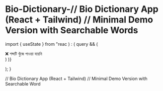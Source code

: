# Bio-Dictionary-// Bio Dictionary App (React + Tailwind) // Minimal Demo Version with Searchable Words

import { useState } from "reac
  ) : (
    query && (
      <div className="text-red-600 mt-4">❌ শব্দটি খুঁজে পাওয়া যায়নি</div>
    )
  )}
</div>

); }

// Bio Dictionary App (React + Tailwind) // Minimal Demo Version with Searchable Word

